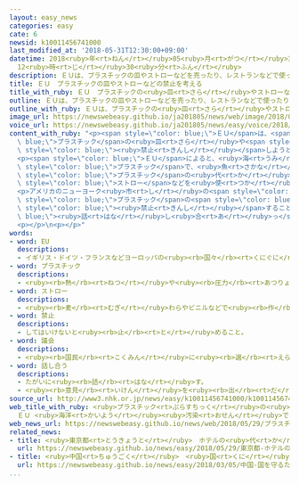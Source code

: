 ```yaml
---
layout: easy_news
categories: easy
cate: 6
newsid: k10011456741000
last_modified_at: '2018-05-31T12:30:00+09:00'
datetime: 2018<ruby>年<rt>ねん</rt></ruby>05<ruby>月<rt>がつ</rt></ruby>31<ruby>日<rt>にち</rt></ruby>
  12<ruby>時<rt>じ</rt></ruby>30<ruby>分<rt>ふん</rt></ruby>
description: ＥＵは、プラスチックの皿やストローなどを売ったり、レストランなどで使ったりすることを禁止しようと考えています。
title: ＥＵ　プラスチックの皿やストローなどの禁止を考える
title_with_ruby: ＥＵ　プラスチックの<ruby>皿<rt>さら</rt></ruby>やストローなどの<ruby>禁止<rt>きんし</rt></ruby>を<ruby>考<rt>かんが</rt></ruby>える
outline: ＥＵは、プラスチックの皿やストローなどを売ったり、レストランなどで使ったりすることを禁止しようと考えています。
outline_with_ruby: ＥＵは、プラスチックの<ruby>皿<rt>さら</rt></ruby>やストローなどを<ruby>売<rt>う</rt></ruby>ったり、レストランなどで<ruby>使<rt>つか</rt></ruby>ったりすることを<ruby>禁止<rt>きんし</rt></ruby>しようと<ruby>考<rt>かんが</rt></ruby>えています。
image_url: https://newswebeasy.github.io/ja201805/news/web/image/2018/05/29/K10011456741_1805291200_1805291200_01_02.jpg
voice_url: https://newswebeasy.github.io/ja201805/news/easy/voice/2018/05/31/k10011456741000.mp4
content_with_ruby: "<p><span style=\"color: blue;\">ＥＵ</span>は、<span style=\"color:\
  \ blue;\">プラスチック</span>の<ruby>皿<rt>さら</rt></ruby>や<span style=\"color: blue;\">ストロー</span>などを<ruby>売<rt>う</rt></ruby>ったり、レストランなどで<ruby>使<rt>つか</rt></ruby>ったりすることを<span\
  \ style=\"color: blue;\"><ruby>禁止<rt>きんし</rt></ruby></span>しようと<ruby>考<rt>かんが</rt></ruby>えています。</p>\n\
  <p><span style=\"color: blue;\">ＥＵ</span>によると、<ruby>海<rt>うみ</rt></ruby>のゴミの８５％は<span\
  \ style=\"color: blue;\">プラスチック</span>で、<ruby>魚<rt>さかな</rt></ruby>などがけがをしたり<ruby>病気<rt>びょうき</rt></ruby>になったりする<ruby>原因<rt>げんいん</rt></ruby>になっています。このため、<span\
  \ style=\"color: blue;\">プラスチック</span>の<ruby>代<rt>か</rt></ruby>わりに、<ruby>紙<rt>かみ</rt></ruby>の<ruby>皿<rt>さら</rt></ruby>や<span\
  \ style=\"color: blue;\">ストロー</span>などを<ruby>使<rt>つか</rt></ruby>うようにしたいと<ruby>考<rt>かんが</rt></ruby>えています。</p>\n\
  <p>アメリカのニューヨーク<ruby>市<rt>し</rt></ruby>の<span style=\"color: blue;\"><ruby>議会<rt>ぎかい</rt></ruby></span>でも、レストランやカフェで<span\
  \ style=\"color: blue;\">プラスチック</span>の<span style=\"color: blue;\">ストロー</span>を<ruby>使<rt>つか</rt></ruby>うことを<span\
  \ style=\"color: blue;\"><ruby>禁止<rt>きんし</rt></ruby></span>することを<span style=\"color:\
  \ blue;\"><ruby>話<rt>はな</rt></ruby>し<ruby>合<rt>あ</rt></ruby>っ</span>ています。</p>\n\
  <p></p>\n<p></p>"
words:
- word: EU
  descriptions:
  - イギリス・ドイツ・フランスなどヨーロッパの<ruby><rb>国々</rb><rt>くにぐに</rt></ruby>が、<ruby><rb>共同</rb><rt>きょうどう</rt></ruby>で<ruby><rb>国</rb><rt>くに</rt></ruby>の<ruby><rb>安全</rb><rt>あんぜん</rt></ruby>をはかったり<ruby><rb>経済</rb><rt>けいざい</rt></ruby>を<ruby><rb>運営</rb><rt>うんえい</rt></ruby>したりしようとする<ruby><rb>組織</rb><rt>そしき</rt></ruby>。
- word: プラスチック
  descriptions:
  - <ruby><rb>熱</rb><rt>ねつ</rt></ruby>や<ruby><rb>圧力</rb><rt>あつりょく</rt></ruby>を<ruby><rb>加</rb><rt>くわ</rt></ruby>えて、<ruby><rb>自由</rb><rt>じゆう</rt></ruby>に<ruby><rb>形</rb><rt>かたち</rt></ruby>を<ruby><rb>作</rb><rt>つく</rt></ruby>ることができる<ruby><rb>物質</rb><rt>ぶっしつ</rt></ruby>。<ruby><rb>特</rb><rt>とく</rt></ruby>に<ruby><rb>合成樹脂</rb><rt>ごうせいじゅし</rt></ruby>を<ruby><rb>指</rb><rt>さ</rt></ruby>す。<ruby><rb>使</rb><rt>つか</rt></ruby>い<ruby><rb>道</rb><rt>みち</rt></ruby>が<ruby><rb>広</rb><rt>ひろ</rt></ruby>い。
- word: ストロー
  descriptions:
  - <ruby><rb>麦</rb><rt>むぎ</rt></ruby>わらやビニルなどで<ruby><rb>作</rb><rt>つく</rt></ruby>った<ruby><rb>細</rb><rt>ほそ</rt></ruby>い<ruby><rb>管</rb><rt>くだ</rt></ruby>。ジュースなどを<ruby><rb>飲</rb><rt>の</rt></ruby>むときに<ruby><rb>使</rb><rt>つか</rt></ruby>う。
- word: 禁止
  descriptions:
  - してはいけないと<ruby><rb>止</rb><rt>と</rt></ruby>めること。
- word: 議会
  descriptions:
  - <ruby><rb>国民</rb><rt>こくみん</rt></ruby>に<ruby><rb>選</rb><rt>えら</rt></ruby>ばれた<ruby><rb>議員</rb><rt>ぎいん</rt></ruby>が<ruby><rb>集</rb><rt>あつ</rt></ruby>まって、<ruby><rb>国</rb><rt>くに</rt></ruby>や<ruby><rb>地方</rb><rt>ちほう</rt></ruby>の<ruby><rb>政治</rb><rt>せいじ</rt></ruby>について<ruby><rb>話</rb><rt>はな</rt></ruby>し<ruby><rb>合</rb><rt>あ</rt></ruby>い、<ruby><rb>取</rb><rt>と</rt></ruby>り<ruby><rb>決</rb><rt>き</rt></ruby>めをする<ruby><rb>所</rb><rt>ところ</rt></ruby>。<ruby><rb>国</rb><rt>くに</rt></ruby>の<ruby><rb>議会</rb><rt>ぎかい</rt></ruby>の<ruby><rb>国会</rb><rt>こっかい</rt></ruby>と、<ruby><rb>都道府県</rb><rt>とどうふけん</rt></ruby>などの<ruby><rb>地方議会</rb><rt>ちほうぎかい</rt></ruby>とがある。
- word: 話し合う
  descriptions:
  - たがいに<ruby><rb>話</rb><rt>はな</rt></ruby>す。
  - <ruby><rb>意見</rb><rt>いけん</rt></ruby>を<ruby><rb>出</rb><rt>だ</rt></ruby>し<ruby><rb>合</rb><rt>あ</rt></ruby>う。
source_url: http://www3.nhk.or.jp/news/easy/k10011456741000/k10011456741000.html
web_title_with_ruby: <ruby>プラスチック<rt>ぷらすちっく</rt></ruby>の<ruby>使<rt>つか</rt></ruby>い<ruby>捨<rt>す</rt></ruby>て<ruby>食器<rt>しょっき</rt></ruby>など<ruby>流通<rt>りゅうつう</rt></ruby><ruby>禁止<rt>きんし</rt></ruby>を
  ＥＵ <ruby>海洋<rt>かいよう</rt></ruby><ruby>汚染<rt>おせん</rt></ruby>で
web_news_url: https://newswebeasy.github.io/news/web/2018/05/29/プラスチックの使い捨て食器など流通禁止を-EU-海洋汚染で
related_news:
- title: <ruby>東京都<rt>とうきょうと</rt></ruby>　ホテルの<ruby>代<rt>か</rt></ruby>わりに<ruby>使<rt>つか</rt></ruby>う<ruby>船<rt>ふね</rt></ruby>　スイスの<ruby>会社<rt>かいしゃ</rt></ruby>と<ruby>相談<rt>そうだん</rt></ruby>
  url: https://newswebeasy.github.io/news/easy/2018/05/29/東京都-ホテルの代わりに使う船-スイスの会社と相談
- title: <ruby>中国<rt>ちゅうごく</rt></ruby>　<ruby>国<rt>くに</rt></ruby>を<ruby>守<rt>まも</rt></ruby>るために<ruby>使<rt>つか</rt></ruby>うお<ruby>金<rt>かね</rt></ruby>は<ruby>去年<rt>きょねん</rt></ruby>より８％<ruby>増<rt>ふ</rt></ruby>える
  url: https://newswebeasy.github.io/news/easy/2018/03/05/中国-国を守るために使うお金は去年より8増える
...
```


